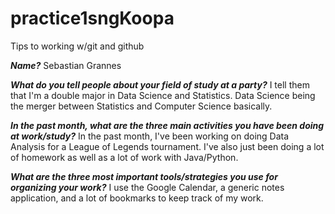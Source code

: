 # practice1sngKoopa
Tips to working w/git and github

__*Name?*__ 
Sebastian Grannes

__*What do you tell people about your field of study at a party?*__
I tell them that I'm a double major in Data Science and Statistics. Data Science being the merger between Statistics and Computer Science basically.

__*In the past month, what are the three main activities you have been doing at work/study?*__
In the past month, I've been working on doing Data Analysis for a League of Legends tournament. I've also just been doing a lot of homework as well as a lot of work with Java/Python.

__*What are the three most important tools/strategies you use for organizing your work?*__
I use the Google Calendar, a generic notes application, and a lot of bookmarks to keep track of my work.
